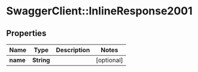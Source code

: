 # SwaggerClient::InlineResponse2001

## Properties
Name | Type | Description | Notes
------------ | ------------- | ------------- | -------------
**name** | **String** |  | [optional] 


